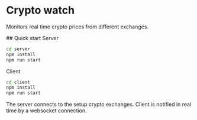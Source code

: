 # Crypto watch 
Monitors real time crypto prices from different exchanges.

## Quick start
Server
```sh
cd server
npm install
npm run start
```
Client
```sh
cd client 
npm install
npm run start
```

The server connects to the setup crypto exchanges. Client is notified in real 
time by a websocket connection.